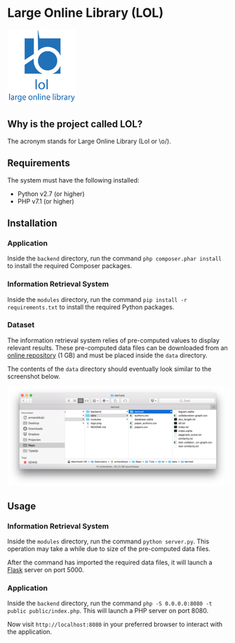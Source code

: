 # Large Online Library (LOL)

![Logo](logo.png)

## Why is the project called LOL?

The acronym stands for Large Online Library (Lol or \o/).

## Requirements

The system must have the following installed:

- Python v2.7 (or higher)
- PHP v7.1 (or higher)

## Installation

### Application

Inside the `backend` directory, run the command `php composer.phar install` to install the required Composer packages.

### Information Retrieval System

Inside the `modules` directory, run the command `pip install -r requirements.txt` to install the required Python packages.

### Dataset

The information retrieval system relies of pre-computed values to display relevant results. These pre-computed data files can be downloaded from an [online repository]() (1 GB) and must be placed inside the `data` directory.

The contents of the `data` directory should eventually look similar to the screenshot below.

![data](screenshot-data.png)

## Usage

### Information Retrieval System

Inside the `modules` directory, run the command `python server.py`. This operation may take a while due to size of the pre-computed data files. 

After the command has imported the required data files, it will launch a [Flask](http://flask.pocoo.org) server on port 5000.

### Application

Inside the `backend` directory, run the command `php -S 0.0.0.0:8080 -t public public/index.php`. This will launch a PHP server on port 8080.

Now visit `http://localhost:8080` in your preferred browser to interact with the application.




